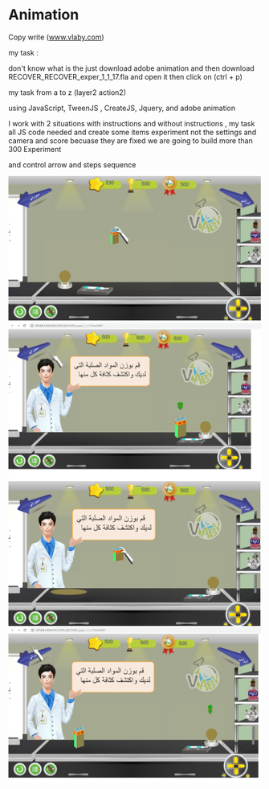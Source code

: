# Animation
Copy write (www.vlaby.com)


my task : 

don't know what is the just download adobe animation and then download RECOVER_RECOVER_exper_1_1_17.fla
and open it then click on (ctrl + p) 

my task from a to z (layer2 action2) 

using JavaScript, TweenJS , CreateJS, Jquery, and adobe animation 

I work with 2 situations with instructions and without instructions , my task all JS code needed and create some items
experiment not the settings and camera and score becuase they are fixed we are going to build more than 300 Experiment 


and control  arrow and steps sequence  


<img src="mp1.PNG">	
<img src="mp2.PNG">	
<img src="mp3.PNG">	
<img src="mp4.PNG">
